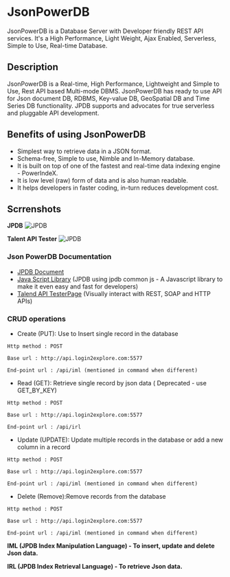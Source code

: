 # JsonPowerDB
JsonPowerDB is a Database Server with Developer friendly REST API services. It's a High Performance, Light Weight, Ajax Enabled, Serverless, Simple to Use, Real-time Database.

## Description
JsonPowerDB is a Real-time, High Performance, Lightweight and Simple to Use, Rest API based Multi-mode DBMS. JsonPowerDB has ready to use API for Json document DB, RDBMS, Key-value DB, GeoSpatial DB and Time Series DB functionality. JPDB supports and advocates for true serverless and pluggable API development.

## Benefits of using JsonPowerDB
* Simplest way to retrieve data in a JSON format.
* Schema-free, Simple to use, Nimble and In-Memory database.
* It is built on top of one of the fastest and real-time data indexing engine - PowerIndeX.
* It is low level (raw) form of data and is also human readable.
* It helps developers in faster coding, in-turn reduces development cost.

## Scrrenshots
**JPDB**
![JPDB](https://github.com/siddharth25pandey/JsonPowerDB/blob/main/Screenshot/ss1.PNG)

**Talent API Tester**
![JPDB](https://github.com/siddharth25pandey/JsonPowerDB/blob/main/Screenshot/ss2.PNG)

### Json PowerDB Documentation
* [JPDB Document](http://login2explore.com/jpdb/docs.html)
* [Java Script Library](https://login2explore.com/jpdb/resources/js/0.0.3/jpdb-commons.js) (JPDB using jpdb common js - A Javascript library to make it even easy and fast for developers)
* [ Talend API TesterPage](https://chrome.google.com/webstore/detail/talend-api-tester-free-ed/aejoelaoggembcahagimdiliamlcdmfm?hl=en) (Visually interact with REST, SOAP and HTTP APIs)

### CRUD operations
* Create (PUT): Use to Insert single record in the database

 `Http method : POST`
 
`Base url : http://api.login2explore.com:5577`

`End-point url : /api/iml (mentioned in command when different)`

* Read (GET): Retrieve single record by json data ( Deprecated - use GET_BY_KEY)

 `Http method : POST`
 
`Base url : http://api.login2explore.com:5577`

`End-point url : /api/irl`

* Update (UPDATE): Update multiple records in the database or add a new column in a record

 `Http method : POST`
 
`Base url : http://api.login2explore.com:5577`

`End-point url : /api/iml (mentioned in command when different)`

* Delete (Remove):Remove records from the database

 `Http method : POST`
 
`Base url : http://api.login2explore.com:5577`

`End-point url : /api/iml (mentioned in command when different)`

**IML (JPDB Index Manipulation Language) - To insert, update and delete Json data.**

**IRL (JPDB Index Retrieval Language) - To retrieve Json data.**

